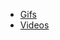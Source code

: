 - [Gifs](https://disk.yandex.ru/d/yVGkvSCPgsKaAA)
- [Videos](https://disk.yandex.ru/d/qkfQydAP1Bg7OA)
